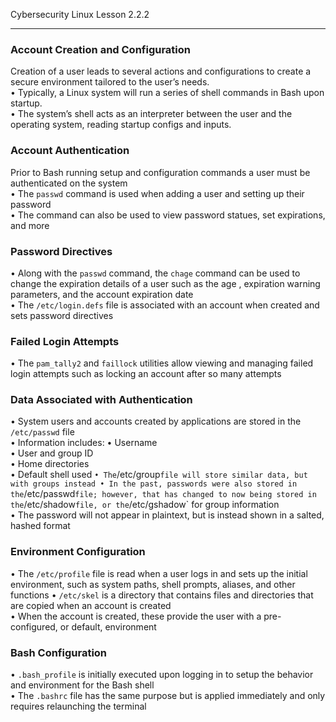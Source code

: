 Cybersecurity Linux Lesson 2.2.2
___
### Account Creation and Configuration
Creation of a user leads to several actions and configurations to create a secure environment tailored to the user’s needs.  
• Typically, a Linux system will run a series of shell commands in Bash upon startup.  
• The system’s shell acts as an interpreter between the user and the operating system, reading startup configs and inputs.

### Account Authentication  
Prior to Bash running setup and configuration commands a user must be authenticated on the system  
• The `passwd` command is used when adding a user and setting up their password  
• The command can also be used to view password statues, set expirations, and more

### Password Directives  
• Along with the `passwd` command, the `chage` command can be used to change the expiration details of a user such as the age , expiration warning parameters, and the account expiration date  
• The `/etc/login.defs` file is associated with an account when created and sets password directives

### Failed Login Attempts  
• The `pam_tally2` and `faillock` utilities allow viewing and managing failed login attempts such as locking an account after so many attempts

### Data Associated with Authentication  
• System users and accounts created by applications are stored in the `/etc/passwd` file  
• Information includes:
	• Username  
	• User and group ID  
	• Home directories  
	• Default shell used  `
• The `/etc/group` file will store similar data, but with groups instead
• In the past, passwords were also stored in the `/etc/passwd` file; however, that has changed to now being stored in the `/etc/shadow` file, or the `/etc/gshadow` for group information  
• The password will not appear in plaintext, but is instead shown in a salted, hashed format

### Environment Configuration  
• The `/etc/profile` file is read when a user logs in and sets up the initial environment, such as system paths, shell prompts, aliases, and other functions
• `/etc/skel` is a directory that contains files and directories that are copied when an account is created  
• When the account is created, these provide the user with a pre-configured, or default, environment

### Bash Configuration  
• `.bash_profile` is initially executed upon logging in to setup the behavior and environment for the Bash shell  
• The `.bashrc` file has the same purpose but is applied immediately and only requires relaunching the terminal